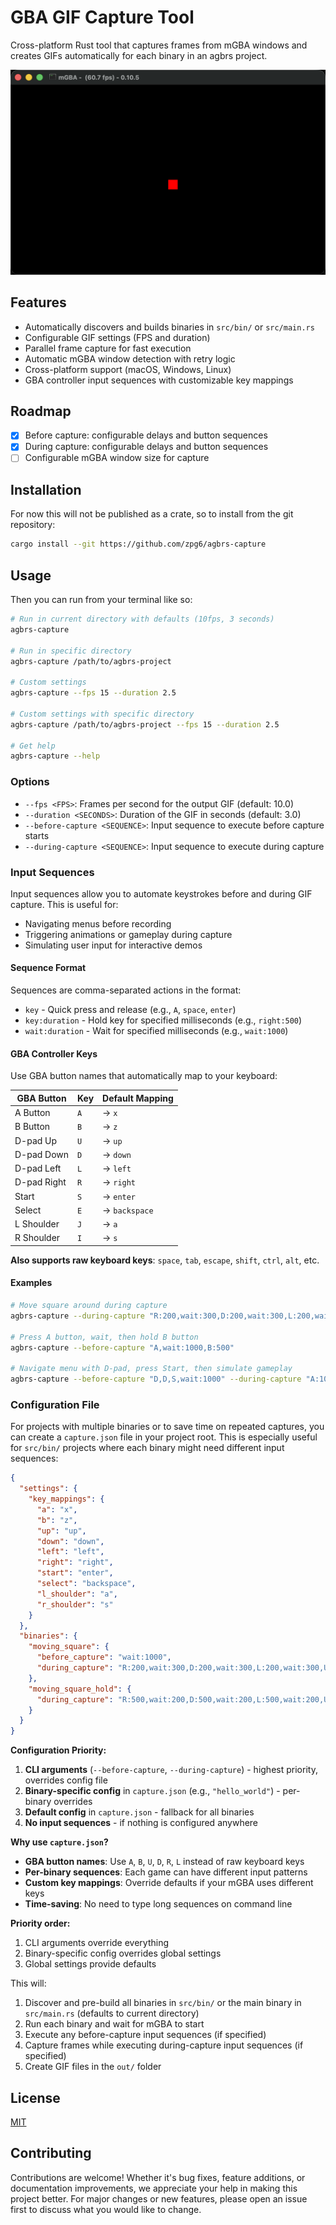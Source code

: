 # GBA GIF Capture Tool

Cross-platform Rust tool that captures frames from mGBA windows and creates GIFs automatically for each binary in an agbrs project.

![Example](./docs/moving_square_hold.gif)

## Features

- Automatically discovers and builds binaries in `src/bin/` or `src/main.rs`
- Configurable GIF settings (FPS and duration)
- Parallel frame capture for fast execution
- Automatic mGBA window detection with retry logic
- Cross-platform support (macOS, Windows, Linux)
- GBA controller input sequences with customizable key mappings

## Roadmap

- [x] Before capture: configurable delays and button sequences
- [x] During capture: configurable delays and button sequences
- [ ] Configurable mGBA window size for capture

## Installation

For now this will not be published as a crate, so to install from the git repository:

```bash
cargo install --git https://github.com/zpg6/agbrs-capture
```

## Usage

Then you can run from your terminal like so:

```bash
# Run in current directory with defaults (10fps, 3 seconds)
agbrs-capture

# Run in specific directory
agbrs-capture /path/to/agbrs-project

# Custom settings
agbrs-capture --fps 15 --duration 2.5

# Custom settings with specific directory
agbrs-capture /path/to/agbrs-project --fps 15 --duration 2.5

# Get help
agbrs-capture --help
```

### Options

- `--fps <FPS>`: Frames per second for the output GIF (default: 10.0)
- `--duration <SECONDS>`: Duration of the GIF in seconds (default: 3.0)
- `--before-capture <SEQUENCE>`: Input sequence to execute before capture starts
- `--during-capture <SEQUENCE>`: Input sequence to execute during capture

### Input Sequences

Input sequences allow you to automate keystrokes before and during GIF capture. This is useful for:

- Navigating menus before recording
- Triggering animations or gameplay during capture
- Simulating user input for interactive demos

#### Sequence Format

Sequences are comma-separated actions in the format:

- `key` - Quick press and release (e.g., `A`, `space`, `enter`)
- `key:duration` - Hold key for specified milliseconds (e.g., `right:500`)
- `wait:duration` - Wait for specified milliseconds (e.g., `wait:1000`)

#### GBA Controller Keys

Use GBA button names that automatically map to your keyboard:

| GBA Button  | Key | Default Mapping |
| ----------- | --- | --------------- |
| A Button    | `A` | → `x`           |
| B Button    | `B` | → `z`           |
| D-pad Up    | `U` | → `up`          |
| D-pad Down  | `D` | → `down`        |
| D-pad Left  | `L` | → `left`        |
| D-pad Right | `R` | → `right`       |
| Start       | `S` | → `enter`       |
| Select      | `E` | → `backspace`   |
| L Shoulder  | `J` | → `a`           |
| R Shoulder  | `I` | → `s`           |

**Also supports raw keyboard keys**: `space`, `tab`, `escape`, `shift`, `ctrl`, `alt`, etc.

#### Examples

```bash
# Move square around during capture
agbrs-capture --during-capture "R:200,wait:300,D:200,wait:300,L:200,wait:300,U:200"

# Press A button, wait, then hold B button
agbrs-capture --before-capture "A,wait:1000,B:500"

# Navigate menu with D-pad, press Start, then simulate gameplay
agbrs-capture --before-capture "D,D,S,wait:1000" --during-capture "A:100,wait:300,B:100"
```

### Configuration File

For projects with multiple binaries or to save time on repeated captures, you can create a `capture.json` file in your project root. This is especially useful for `src/bin/` projects where each binary might need different input sequences:

```json
{
  "settings": {
    "key_mappings": {
      "a": "x",
      "b": "z",
      "up": "up",
      "down": "down",
      "left": "left",
      "right": "right",
      "start": "enter",
      "select": "backspace",
      "l_shoulder": "a",
      "r_shoulder": "s"
    }
  },
  "binaries": {
    "moving_square": {
      "before_capture": "wait:1000",
      "during_capture": "R:200,wait:300,D:200,wait:300,L:200,wait:300,U:200"
    },
    "moving_square_hold": {
      "during_capture": "R:500,wait:200,D:500,wait:200,L:500,wait:200,U:500"
    }
  }
}
```

**Configuration Priority:**

1. **CLI arguments** (`--before-capture`, `--during-capture`) - highest priority, overrides config file
2. **Binary-specific config** in `capture.json` (e.g., `"hello_world"`) - per-binary overrides
3. **Default config** in `capture.json` - fallback for all binaries
4. **No input sequences** - if nothing is configured anywhere

**Why use `capture.json`?**

- **GBA button names**: Use `A`, `B`, `U`, `D`, `R`, `L` instead of raw keyboard keys
- **Per-binary sequences**: Each game can have different input patterns
- **Custom key mappings**: Override defaults if your mGBA uses different keys
- **Time-saving**: No need to type long sequences on command line

**Priority order:**

1. CLI arguments override everything
2. Binary-specific config overrides global settings
3. Global settings provide defaults

This will:

1. Discover and pre-build all binaries in `src/bin/` or the main binary in `src/main.rs` (defaults to current directory)
2. Run each binary and wait for mGBA to start
3. Execute any before-capture input sequences (if specified)
4. Capture frames while executing during-capture input sequences (if specified)
5. Create GIF files in the `out/` folder

## License

[MIT](./LICENSE)

## Contributing

Contributions are welcome! Whether it's bug fixes, feature additions, or documentation improvements, we appreciate your help in making this project better. For major changes or new features, please open an issue first to discuss what you would like to change.
